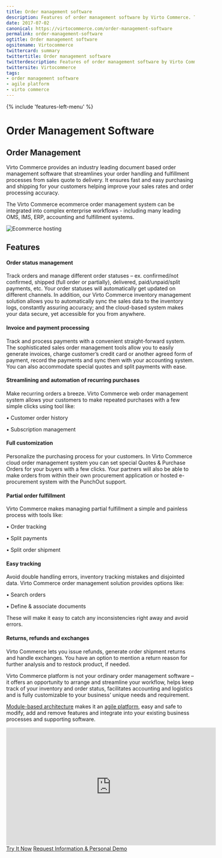 ```yaml
---
title: Order management software
description: Features of order management software by Virto Commerce. This system can be integrated into complex enterprise workflows - including many leading OMS, IMS, ERP.
date: 2017-07-02
canonical: https://virtocommerce.com/order-management-software
permalink: order-management-software
ogtitle: Order management software
ogsitename: Virtocommerce
twittercard: summary
twittertitle: Order management software
twitterdescription: Features of order management software by Virto Commerce. This system can be integrated into complex enterprise workflows - including many leading OMS, IMS, ERP. 
twittersite: Virtocommerce
tags:
- order management software
- agile platform
- virto commerce
---
```

<div class="business-features clearfix __responsive">
    {% include 'features-left-menu' %}
    <div class="business-cnt">
        <div class="head __cart">
            <h1 class="title">Order Management Software</h1>
        </div>
        <h2>Order Management</h2>
        <p class="text">
            Virto Commerce provides an industry leading document based order management software that streamlines your order handling and fulfillment processes from sales quote to delivery. It ensures fast and easy purchasing and shipping for your customers helping improve your sales rates and order processing accuracy.
        </p>
        <p class="text">
             The Virto Commerce ecommerce order management system can be integrated into complex enterprise workflows - including many leading OMS, IMS, ERP, accounting and fulfillment systems.
        </p>
        <img alt="Ecommerce hosting" src="assets/images/ecommerce-hosting.jpg" />
		<h2>Features</h2>
		<h4>Order status management</h4>
		<p class="text">Track orders and manage different order statuses – ex. confirmed/not confirmed, shipped (full order or partially), delivered, paid/unpaid/split payments, etc. Your order statuses will automatically get updated on different channels. In addition, our Virto Commerce inventory management solution allows you to automatically sync the sales data to the inventory logs, constantly assuring accuracy; and the cloud-based system makes your data secure, yet accessible for you from anywhere.</p>
		<h4>Invoice and payment processing</h4>
		<p class="text">Track and process payments with a convenient straight-forward system. The sophisticated sales order management tools allow you to easily generate invoices, charge customer’s credit card or another agreed form of payment, record the payments and sync them with your accounting system. You can also accommodate special quotes and split payments with ease.</p>
		<h4>Streamlining and automation of recurring purchases</h4>
		<p class="text">Make recurring orders a breeze. Virto Commerce web order management system allows your customers to make repeated purchases with a few simple clicks using tool like:</p>
        <p class="text">•	Customer order history </p>
        <p class="text">•	Subscription management</p>
		<h4>Full customization</h4>
		<p class="text">Personalize the purchasing process for your customers. In Virto Commerce cloud order management system you can set special Quotes & Purchase Orders for your buyers with a few clicks. Your partners will also be able to make orders from within their own procurement application or hosted e-procurement system with the PunchOut support.</p>
    <h4>Partial order fulfillment</h4>
		<p class="text">Virto Commerce makes managing partial fulfillment a simple and painless process with tools like:</p>
        <p class="text">•	Order tracking </p>
        <p class="text">•	Split payments</p>
        <p class="text">•	Split order shipment</p>
    <h4>Easy tracking</h4>
    <p class="text">Avoid double handling errors, inventory tracking mistakes and disjointed data. Virto Commerce order management solution provides options like:</p>
        <p class="text">•	Search orders</p>
        <p class="text">•	Define & associate documents</p>
    <p class="text">These will make it easy to catch any inconsistencies right away and avoid errors.</p>
    <h4>Returns, refunds and exchanges</h4>
    <p class="text">Virto Commerce lets you issue refunds, generate order shipment returns and handle exchanges. You have an option to mention a return reason for further analysis and to restock product, if needed.</p>
    <p></p>
    <p class="text">Virto Commerce platform is not your ordinary order management software – it offers an opportunity to arrange and streamline your workflow, helps keep track of your inventory and order status, facilitates accounting and logistics and is fully customizable to your business’ unique needs and requirement.</p>
		<p class="text"><a href="{{ '/features/for-business-professionals' | absolute_url }}">Module-based architecture</a> makes it an <a href="{{ '/glossary/agile-software-platform' | absolute_url }}">agile platform</a>, easy and safe to modify, add and remove features and integrate into your existing business processes and supporting software.</p>
    <div style="text-align: center;">
				<iframe width="560" height="315" src="https://www.youtube.com/embed/QpRG-HOlrbc?ecver=2" frameborder="0" allowfullscreen></iframe>
			</div>
		<div class="buttons">
			<a class="button fill" href="/try-now">Try It Now</a>
			<a class="button fill" href="/contact-us">Request Information & Personal Demo</a>
		</div>
    </div>
</div>
